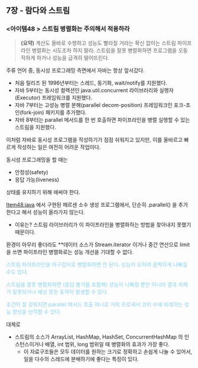 ## 7장 - 람다와 스트림

### <아이템48 > 스트림 병렬화는 주의해서 적용하라 

> **(요약)** 계산도 올바로 수행하고 성능도 빨라질 거라는 확신 없이는 스트림 파이프라인 병렬화는 시도조차 하지 말라. 스트림을 잘못 병렬화하면 프로그램을 오동작하게 하거나 성능을 급격히 떨어뜨린다.

주류 언어 중, 동시성 프로그래밍 측면에서 자바는 항상 앞서갔다.

- 처음 릴리즈 된 1996년부터는 스레드, 동기화, wait/notify를 지원했다.
- 자바 5부터는 동시성 컬렉션인 java.util.concurrent 라이브러리와 실행자(Executor) 프레임워크를 지원했다.
- 자바 7부터는 고성능 병렬 분해(parallel decom-position) 프레임워크인 포크-조인(fork-join) 패키지를 추가했다.
- 자바 8부터는 parallel 메서드를 한 번 호출하면 파이프라인을 병렬 실행할 수 있는 스트림을 지원했다.

이처럼 자바로 동시성 프로그램을 작성하기가 점점 쉬워지고 있지만, 이를 올바르고 빠르게 작성하는 일은 여전히 어려운 작업이다.

동시성 프로그래밍을 할 때는

- 안정성(safety)
- 응답 가능(liveness)

상태를 유지하기 위해 애써야 한다.

[Item48.java](https://github.com/ziippy/EffectiveJava/blob/master/src/chapter7/item48/Item48.java) 에서 구현된 메르센 소수 생성 프로그램에서, 단순히 .parallel() 을 추가한다고 해서 성능이 올라가지 않는다.

- 이유는? 스트림 라이브러리가 이 파이프라인을 병렬화하는 방법을 찾아내지 못했기 때문이다.

환경이 아무리 좋더라도 **데이터 소스가 Stream.iterator 이거나 중간 연산으로 limit 을 쓰면 파이프라인 병렬화로는 성능 개선을 기대할 수 없다.

<span style='color:skyblue'>스트림 파이프라인을 마구잡이로 병렬화하면 안 된다. 성능이 오히려 끔찍하게 나빠질 수도 있다.</span>

<span style='color:skyblue'>스트림을 잘못 병렬화하면 (응답 불가를 포함해) 성능이 나빠질 뿐만 아니라 결과 자체가 잘못되거나 예상 못한 동작이 발생할 수 있다.</span>

<span style='color:skyblue'>조건이 잘 갖춰지면 parallel 메서드 호출 하나로 거의 프로세서 코어 수에 비례하는 성능 향상을 만끽할 수 있다.</span>

대체로

- 스트림의 소스가 ArrayList, HashMap, HashSet, ConcurrentHashMap 의 인스턴스이거나 배열, int 범위, long 범위일 때 병렬화의 효과가 가장 좋다.
  - 이 자료구조들은 모두 데이터를 원하는 크기로 정확하고 손쉽게 나눌 수 있어서, 일을 다수의 스레드에 분배하기에 좋다는 특징이 있다.
